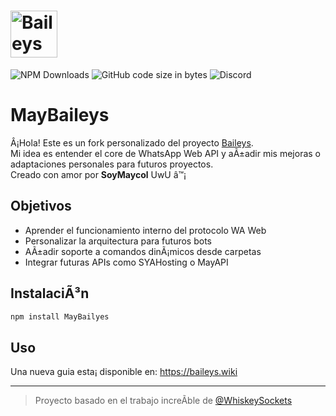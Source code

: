<h1><img alt="Baileys logo" src="https://files.catbox.moe/k7x02e.png" height="75"/></h1>

![NPM Downloads](https://img.shields.io/npm/dw/%40whiskeysockets%2Fbaileys?label=npm&color=%23CB3837)
![GitHub code size in bytes](https://img.shields.io/github/languages/code-size/whiskeysockets/baileys)
![Discord](https://img.shields.io/discord/725839806084546610?label=discord&color=%235865F2)

# MayBaileys

Â¡Hola! Este es un fork personalizado del proyecto [Baileys](https://github.com/WhiskeySockets/Baileys).  
Mi idea es entender el core de WhatsApp Web API y aÃ±adir mis mejoras o adaptaciones personales para futuros proyectos.  
Creado con amor por **SoyMaycol** UwU â™¡

## Objetivos

- Aprender el funcionamiento interno del protocolo WA Web
- Personalizar la arquitectura para futuros bots
- AÃ±adir soporte a comandos dinÃ¡micos desde carpetas
- Integrar futuras APIs como SYAHosting o MayAPI

## InstalaciÃ³n

```bash
npm install MayBailyes
```

## Uso
Una nueva guia esta¡ disponible en: https://baileys.wiki

---

> Proyecto basado en el trabajo increÃ­ble de [@WhiskeySockets](https://github.com/WhiskeySockets/Baileys)
